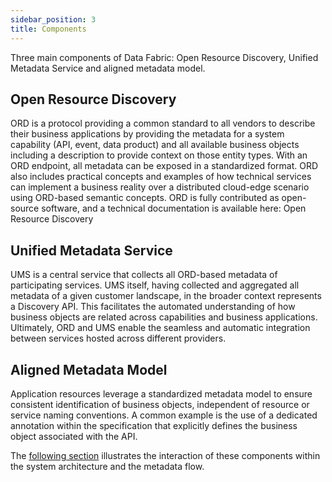 ```yaml
---
sidebar_position: 3
title: Components
---
```



Three main components of Data Fabric:
<Term>Open Resource Discovery</Term>, <Term>Unified Metadata Service</Term> and aligned metadata model.


## Open Resource Discovery

<Term>ORD</Term> is a protocol providing a common standard to all vendors to describe their business applications by providing the metadata for a system capability (API, event, data product) and all available business objects including a description to provide context on those entity types. With an ORD endpoint, all metadata can be exposed in a standardized format. ORD also includes practical concepts and examples of how technical services can implement a business reality over a distributed cloud-edge scenario using ORD-based semantic concepts. ORD is fully contributed as open-source software, and a technical documentation is available here: Open Resource Discovery

## Unified Metadata Service

<Term>UMS</Term> is a central service that collects all ORD-based metadata of participating services. UMS itself, having collected and aggregated all metadata of a given customer landscape, in the broader context represents a Discovery API. This facilitates the automated understanding of how business objects are related across capabilities and business applications. Ultimately, ORD and UMS enable the seamless and automatic integration between services hosted across different providers.

## Aligned Metadata Model
Application resources leverage a standardized metadata model to ensure consistent identification of business objects, independent of resource or service naming conventions. A common example is the use of a dedicated annotation within the specification that explicitly defines the business object associated with the API.


The [following section](./landscape.md) illustrates the interaction of these components within the system architecture and the metadata flow.

